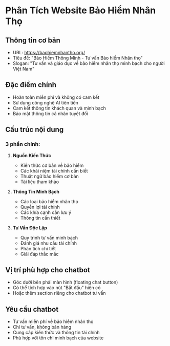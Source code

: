 # Phân Tích Website Bảo Hiểm Nhân Thọ

## Thông tin cơ bản
- URL: https://baohiemnhantho.org/
- Tiêu đề: "Bảo Hiểm Thông Minh - Tư vấn Bảo hiểm Nhân thọ"
- Slogan: "Tư vấn và giáo dục về bảo hiểm nhân thọ minh bạch cho người Việt Nam"

## Đặc điểm chính
- Hoàn toàn miễn phí và không có cam kết
- Sử dụng công nghệ AI tiên tiến
- Cam kết thông tin khách quan và minh bạch
- Bảo mật thông tin cá nhân tuyệt đối

## Cấu trúc nội dung
### 3 phần chính:
1. **Nguồn Kiến Thức**
   - Kiến thức cơ bản về bảo hiểm
   - Các khái niệm tài chính cần biết
   - Thuật ngữ bảo hiểm cơ bản
   - Tài liệu tham khảo

2. **Thông Tin Minh Bạch**
   - Các loại bảo hiểm nhân thọ
   - Quyền lợi tài chính
   - Các khía cạnh cần lưu ý
   - Thông tin cần thiết

3. **Tư Vấn Độc Lập**
   - Quy trình tư vấn minh bạch
   - Đánh giá nhu cầu tài chính
   - Phân tích chi tiết
   - Giải đáp thắc mắc

## Vị trí phù hợp cho chatbot
- Góc dưới bên phải màn hình (floating chat button)
- Có thể tích hợp vào nút "Bắt đầu" hiện có
- Hoặc thêm section riêng cho chatbot tư vấn

## Yêu cầu chatbot
- Tư vấn miễn phí về bảo hiểm nhân thọ
- Chỉ tư vấn, không bán hàng
- Cung cấp kiến thức và thông tin tài chính
- Phù hợp với tôn chỉ minh bạch của website

